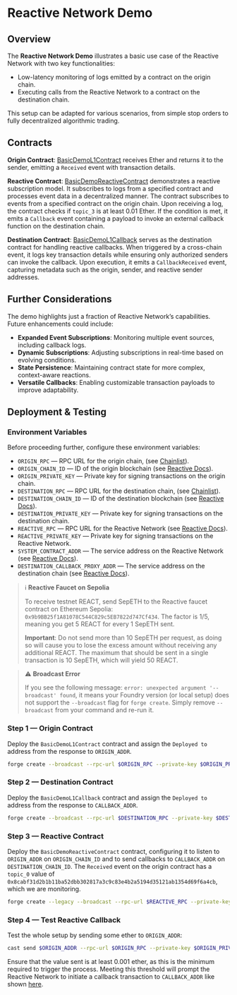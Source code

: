 # Reactive Network Demo

## Overview

The **Reactive Network Demo** illustrates a basic use case of the Reactive Network with two key functionalities:

* Low-latency monitoring of logs emitted by a contract on the origin chain.
* Executing calls from the Reactive Network to a contract on the destination chain.

This setup can be adapted for various scenarios, from simple stop orders to fully decentralized algorithmic trading.

## Contracts

**Origin Contract**: [BasicDemoL1Contract](https://github.com/Reactive-Network/reactive-smart-contract-demos/blob/main/src/demos/basic/BasicDemoL1Contract.sol) receives Ether and returns it to the sender, emitting a `Received` event with transaction details.

**Reactive Contract**: [BasicDemoReactiveContract](https://github.com/Reactive-Network/reactive-smart-contract-demos/blob/main/src/demos/basic/BasicDemoReactiveContract.sol) demonstrates a reactive subscription model. It subscribes to logs from a specified contract and processes event data in a decentralized manner. The contract subscribes to events from a specified contract on the origin chain. Upon receiving a log, the contract checks if `topic_3` is at least 0.01 Ether. If the condition is met, it emits a `Callback` event containing a payload to invoke an external callback function on the destination chain.

**Destination Contract**: [BasicDemoL1Callback](https://github.com/Reactive-Network/reactive-smart-contract-demos/blob/main/src/demos/basic/BasicDemoL1Callback.sol) serves as the destination contract for handling reactive callbacks. When triggered by a cross-chain event, it logs key transaction details while ensuring only authorized senders can invoke the callback. Upon execution, it emits a `CallbackReceived` event, capturing metadata such as the origin, sender, and reactive sender addresses.

## Further Considerations

The demo highlights just a fraction of Reactive Network’s capabilities. Future enhancements could include:

- **Expanded Event Subscriptions**: Monitoring multiple event sources, including callback logs.
- **Dynamic Subscriptions**: Adjusting subscriptions in real-time based on evolving conditions.
- **State Persistence**: Maintaining contract state for more complex, context-aware reactions.
- **Versatile Callbacks**: Enabling customizable transaction payloads to improve adaptability.

## Deployment & Testing

### Environment Variables

Before proceeding further, configure these environment variables:

* `ORIGIN_RPC` — RPC URL for the origin chain, (see [Chainlist](https://chainlist.org)).
* `ORIGIN_CHAIN_ID` — ID of the origin blockchain (see [Reactive Docs](https://dev.reactive.network/origins-and-destinations#mainnet-chains)).
* `ORIGIN_PRIVATE_KEY` — Private key for signing transactions on the origin chain.
* `DESTINATION_RPC` — RPC URL for the destination chain, (see [Chainlist](https://chainlist.org)).
* `DESTINATION_CHAIN_ID` — ID of the destination blockchain (see [Reactive Docs](https://dev.reactive.network/origins-and-destinations#mainnet-chains)).
* `DESTINATION_PRIVATE_KEY` — Private key for signing transactions on the destination chain.
* `REACTIVE_RPC` — RPC URL for the Reactive Network (see [Reactive Docs](https://dev.reactive.network/reactive-mainnet)).
* `REACTIVE_PRIVATE_KEY` — Private key for signing transactions on the Reactive Network.
* `SYSTEM_CONTRACT_ADDR` — The service address on the Reactive Network (see [Reactive Docs](https://dev.reactive.network/reactive-mainnet#overview)).
* `DESTINATION_CALLBACK_PROXY_ADDR` — The service address on the destination chain (see [Reactive Docs](https://dev.reactive.network/origins-and-destinations#callback-proxy-address)).

> ℹ️ **Reactive Faucet on Sepolia**
> 
> To receive testnet REACT, send SepETH to the Reactive faucet contract on Ethereum Sepolia: `0x9b9BB25f1A81078C544C829c5EB7822d747Cf434`. The factor is 1/5, meaning you get 5 REACT for every 1 SepETH sent.
>
> **Important**: Do not send more than 10 SepETH per request, as doing so will cause you to lose the excess amount without receiving any additional REACT. The maximum that should be sent in a single transaction is 10 SepETH, which will yield 50 REACT.

> ⚠️ **Broadcast Error**
> 
> If you see the following message: `error: unexpected argument '--broadcast' found`, it means your Foundry version (or local setup) does not support the `--broadcast` flag for `forge create`. Simply remove `--broadcast` from your command and re-run it.

### Step 1 — Origin Contract

Deploy the `BasicDemoL1Contract` contract and assign the `Deployed to` address from the response to `ORIGIN_ADDR`.

```bash
forge create --broadcast --rpc-url $ORIGIN_RPC --private-key $ORIGIN_PRIVATE_KEY src/demos/basic/BasicDemoL1Contract.sol:BasicDemoL1Contract
```

### Step 2 — Destination Contract

Deploy the `BasicDemoL1Callback` contract and assign the `Deployed to` address from the response to `CALLBACK_ADDR`.

```bash
forge create --broadcast --rpc-url $DESTINATION_RPC --private-key $DESTINATION_PRIVATE_KEY src/demos/basic/BasicDemoL1Callback.sol:BasicDemoL1Callback --value 0.05ether --constructor-args $DESTINATION_CALLBACK_PROXY_ADDR
```

### Step 3 — Reactive Contract

Deploy the `BasicDemoReactiveContract` contract, configuring it to listen to `ORIGIN_ADDR` on `ORIGIN_CHAIN_ID` and to send callbacks to `CALLBACK_ADDR` on `DESTINATION_CHAIN_ID`. The `Received` event on the origin contract has a `topic_0` value of `0x8cabf31d2b1b11ba52dbb302817a3c9c83e4b2a5194d35121ab1354d69f6a4cb`, which we are monitoring.

```bash
forge create --legacy --broadcast --rpc-url $REACTIVE_RPC --private-key $REACTIVE_PRIVATE_KEY src/demos/basic/BasicDemoReactiveContract.sol:BasicDemoReactiveContract --value 0.01ether --constructor-args $SYSTEM_CONTRACT_ADDR $ORIGIN_CHAIN_ID $DESTINATION_CHAIN_ID $ORIGIN_ADDR 0x8cabf31d2b1b11ba52dbb302817a3c9c83e4b2a5194d35121ab1354d69f6a4cb $CALLBACK_ADDR
```

### Step 4 — Test Reactive Callback

Test the whole setup by sending some ether to `ORIGIN_ADDR`:

```bash
cast send $ORIGIN_ADDR --rpc-url $ORIGIN_RPC --private-key $ORIGIN_PRIVATE_KEY --value 0.001ether
```

Ensure that the value sent is at least 0.001 ether, as this is the minimum required to trigger the process. Meeting this threshold will prompt the Reactive Network to initiate a callback transaction to `CALLBACK_ADDR` like shown [here](https://sepolia.etherscan.io/address/0x26fF307f0f0Ea0C4B5Df410Efe22754324DACE08#events).
